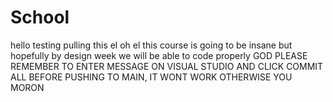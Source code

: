 # School
hello testing
pulling this el oh el 
this course is going to be insane but hopefully by design week we will be able to code properly
GOD PLEASE REMEMBER TO ENTER MESSAGE ON VISUAL STUDIO AND CLICK COMMIT ALL BEFORE PUSHING TO MAIN, IT WONT WORK OTHERWISE YOU MORON
